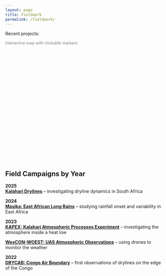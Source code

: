 ```yaml
---
layout: page
title: Fieldwork
permalink: /fieldwork/
---
```


Recent projects:

<span style="font-size:0.9em; color:gray;">Interactive map with clickable markers</span>  

<link rel="stylesheet" href="https://unpkg.com/leaflet@1.9.4/dist/leaflet.css" crossorigin="" />
<script src="https://unpkg.com/leaflet@1.9.4/dist/leaflet.js" crossorigin=""></script>

<div id="map" style="height: 350px; width: 100%; margin-top: 1em;"></div>

<script>
document.addEventListener("DOMContentLoaded", function () {
  var map = L.map('map').setView([20, 0], 2);
  L.tileLayer('https://tile.openstreetmap.org/{z}/{x}/{y}.png', {
    attribution: '© OpenStreetMap contributors'
  }).addTo(map); 
  // Define custom red and green icons
  var redIcon = new L.Icon({
    iconUrl: 'https://raw.githubusercontent.com/pointhi/leaflet-color-markers/master/img/marker-icon-red.png',
    shadowUrl: 'https://unpkg.com/leaflet@1.9.4/dist/images/marker-shadow.png',
    iconSize: [25, 41],
    iconAnchor: [12, 41],
    popupAnchor: [1, -34],
    shadowSize: [41, 41]
  });
  var greenIcon = new L.Icon({
    iconUrl: 'https://raw.githubusercontent.com/pointhi/leaflet-color-markers/master/img/marker-icon-green.png',
    shadowUrl: 'https://unpkg.com/leaflet@1.9.4/dist/images/marker-shadow.png',
    iconSize: [25, 41],
    iconAnchor: [12, 41],
    popupAnchor: [1, -34],
    shadowSize: [41, 41]
  });
    var blueIcon = new L.Icon({
    iconUrl: 'https://raw.githubusercontent.com/pointhi/leaflet-color-markers/master/img/marker-icon-blue.png',
    shadowUrl: 'https://unpkg.com/leaflet@1.9.4/dist/images/marker-shadow.png',
    iconSize: [25, 41],
    iconAnchor: [12, 41],
    popupAnchor: [1, -34],
    shadowSize: [41, 41]
  });
    var orangeIcon = new L.Icon({
    iconUrl: 'https://raw.githubusercontent.com/pointhi/leaflet-color-markers/master/img/marker-icon-orange.png',
    shadowUrl: 'https://unpkg.com/leaflet@1.9.4/dist/images/marker-shadow.png',
    iconSize: [25, 41],
    iconAnchor: [12, 41],
    popupAnchor: [1, -34],
    shadowSize: [41, 41]
  });
    var violetIcon = new L.Icon({
    iconUrl: 'https://raw.githubusercontent.com/pointhi/leaflet-color-markers/master/img/marker-icon-violet.png',
    shadowUrl: 'https://unpkg.com/leaflet@1.9.4/dist/images/marker-shadow.png',
    iconSize: [25, 41],
    iconAnchor: [12, 41],
    popupAnchor: [1, -34],
    shadowSize: [41, 41]
  });

  // Apply colored markers
  var marker1 = L.marker([-11.2495, 24.3273], { icon: greenIcon }).addTo(map);
  marker1.bindPopup("DRYCAB");
  marker1.on("click", function () {
    window.location.href = "https://charlesknight1.github.io/drycab";
  });
  var marker2 = L.marker([-26.487986564461373, 20.620468145255035], { icon: redIcon }).addTo(map);
  marker2.bindPopup("KAPEX");
  marker2.on("click", function () {
    window.location.href = "https://charlesknight1.github.io/kapex";
  });
  var marker3 = L.marker([-1.2999084757066404, 36.76135399427769], { icon: blueIcon }).addTo(map);
  marker3.bindPopup("MASIKA");
  marker3.on("click", function () {
    window.location.href = "https://charlesknight1.github.io/masika";
  });
  var marker4 = L.marker([51.21838396221102, -1.9872330547672488], { icon: violetIcon }).addTo(map);
  marker4.bindPopup("WESCON");
  marker4.on("click", function () {
    window.location.href = "https://charlesknight1.github.io/wescon";
  });
  var marker5 = L.marker([-28.462762827315952, 21.2433012302746], { icon: orangeIcon }).addTo(map);
  marker5.bindPopup("Drylines");
  marker5.on("click", function () {
    window.location.href = "https://charlesknight1.github.io/drylines";
  });
  
});
</script>

## Field Campaigns by Year  

**2025**  
  **[Kalahari Drylines](https://charlesknight1.github.io/drylines)** – investigating dryline dynamics in South Africa 

**2024**  
  **[Masika: East African Long Rains](https://charlesknight1.github.io/masika)** – studying rainfall onset and variability in East Africa  

**2023**  
  **[KAPEX: Kalahari Atmospheric Processes Experiment](https://charlesknight1.github.io/kapex)** – investigating the atmosphere inside a heat low 
  
  **[WesCON-WOEST: UAS Atmospheric Observations](https://charlesknight1.github.io/wescon)** – using drones to monitor the weather  

**2022**  
  **[DRYCAB: Congo Air Boundary](https://charlesknight1.github.io/drycab)** – first observations of drylines on the edge of the Congo
